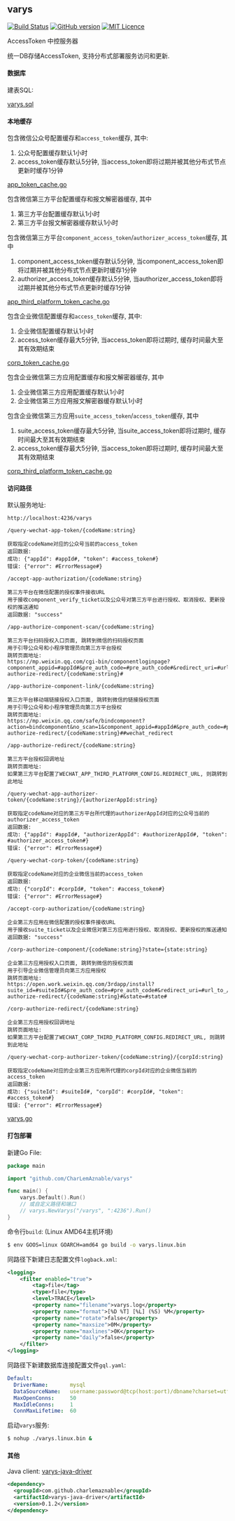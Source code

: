 ## varys

  [![Build Status](https://travis-ci.org/CharLemAznable/varys.svg?branch=master)](https://travis-ci.org/CharLemAznable/varys)
  [![GitHub version](https://badge.fury.io/gh/CharLemAznable%2Fvarys.svg)](https://badge.fury.io/gh/CharLemAznable%2Fvarys)
  [![MIT Licence](https://badges.frapsoft.com/os/mit/mit.svg?v=103)](https://opensource.org/licenses/mit-license.php)

  AccessToken 中控服务器

  统一DB存储AccessToken, 支持分布式部署服务访问和更新.

  #### 数据库

  建表SQL:

  [varys.sql](https://github.com/CharLemAznable/varys/blob/master/varys.sql)

  #### 本地缓存

  包含微信公众号配置缓存和```access_token```缓存, 其中:

  1) 公众号配置缓存默认1小时
  2) access_token缓存默认5分钟, 当access_token即将过期并被其他分布式节点更新时缓存1分钟

  [app_token_cache.go](https://github.com/CharLemAznable/varys/blob/master/app_token_cache.go)

  包含微信第三方平台配置缓存和报文解密器缓存, 其中

  1) 第三方平台配置缓存默认1小时
  2) 第三方平台报文解密器缓存默认1小时

  包含微信第三方平台```component_access_token```/```authorizer_access_token```缓存, 其中

  1) component_access_token缓存默认5分钟, 当component_access_token即将过期并被其他分布式节点更新时缓存1分钟
  2) authorizer_access_token缓存默认5分钟, 当authorizer_access_token即将过期并被其他分布式节点更新时缓存1分钟

  [app_third_platform_token_cache.go](https://github.com/CharLemAznable/varys/blob/master/app_third_platform_token_cache.go)

  包含企业微信配置缓存和```access_token```缓存, 其中:

  1) 企业微信配置缓存默认1小时
  2) access_token缓存最大5分钟, 当access_token即将过期时, 缓存时间最大至其有效期结束

  [corp_token_cache.go](https://github.com/CharLemAznable/varys/blob/master/corp_token_cache.go)

  包含企业微信第三方应用配置缓存和报文解密器缓存, 其中

  1) 企业微信第三方应用配置缓存默认1小时
  2) 企业微信第三方应用报文解密器缓存默认1小时

  包含企业微信第三方应用```suite_access_token```/```access_token```缓存, 其中

  1) suite_access_token缓存最大5分钟, 当suite_access_token即将过期时, 缓存时间最大至其有效期结束
  2) access_token缓存最大5分钟, 当access_token即将过期时, 缓存时间最大至其有效期结束

  [corp_third_platform_token_cache.go](https://github.com/CharLemAznable/varys/blob/master/corp_third_platform_token_cache.go)

  #### 访问路径

  默认服务地址:
```http
http://localhost:4236/varys
```
```http
/query-wechat-app-token/{codeName:string}

获取指定codeName对应的公众号当前的access_token
返回数据:
成功: {"appId": #appId#, "token": #access_token#}
错误: {"error": #ErrorMessage#}
```
```http
/accept-app-authorization/{codeName:string}

第三方平台在微信配置的授权事件接收URL
用于接收component_verify_ticket以及公众号对第三方平台进行授权、取消授权、更新授权的推送通知
返回数据: "success"
```
```http
/app-authorize-component-scan/{codeName:string}

第三方平台扫码授权入口页面, 跳转到微信的扫码授权页面
用于引导公众号和小程序管理员向第三方平台授权
跳转页面地址:
https://mp.weixin.qq.com/cgi-bin/componentloginpage?component_appid=#appId#&pre_auth_code=#pre_auth_code#&redirect_uri=#url_to_/app-authorize-redirect/{codeName:string}#
```
```http
/app-authorize-component-link/{codeName:string}

第三方平台移动端链接授权入口页面, 跳转到微信的链接授权页面
用于引导公众号和小程序管理员向第三方平台授权
跳转页面地址:
https://mp.weixin.qq.com/safe/bindcomponent?action=bindcomponent&no_scan=1&component_appid=#appId#&pre_auth_code=#pre_auth_code#&redirect_uri=#url_to_/app-authorize-redirect/{codeName:string}##wechat_redirect
```
```http
/app-authorize-redirect/{codeName:string}

第三方平台授权回调地址
跳转页面地址:
如果第三方平台配置了WECHAT_APP_THIRD_PLATFORM_CONFIG.REDIRECT_URL, 则跳转到此地址
```
```http
/query-wechat-app-authorizer-token/{codeName:string}/{authorizerAppId:string}

获取指定codeName对应的第三方平台所代理的authorizerAppId对应的公众号当前的authorizer_access_token
返回数据:
成功: {"appId": #appId#, "authorizerAppId": #authorizerAppId#, "token": #authorizer_access_token#}
错误: {"error": #ErrorMessage#}
```
```http
/query-wechat-corp-token/{codeName:string}

获取指定codeName对应的企业微信当前的access_token
返回数据:
成功: {"corpId": #corpId#, "token": #access_token#}
错误: {"error": #ErrorMessage#}
```
```http
/accept-corp-authorization/{codeName:string}

企业第三方应用在微信配置的授权事件接收URL
用于接收suite_ticket以及企业微信对第三方应用进行授权、取消授权、更新授权的推送通知
返回数据: "success"
```
```http
/corp-authorize-component/{codeName:string}?state={state:string}

企业第三方应用授权入口页面, 跳转到微信的授权页面
用于引导企业微信管理员向第三方应用授权
跳转页面地址:
https://open.work.weixin.qq.com/3rdapp/install?suite_id=#suiteId#&pre_auth_code=#pre_auth_code#&redirect_uri=#url_to_/corp-authorize-redirect/{codeName:string}#&state=#state#
```
```http
/corp-authorize-redirect/{codeName:string}

企业第三方应用授权回调地址
跳转页面地址:
如果第三方平台配置了WECHAT_CORP_THIRD_PLATFORM_CONFIG.REDIRECT_URL, 则跳转到此地址
```
```http
/query-wechat-corp-authorizer-token/{codeName:string}/{corpId:string}

获取指定codeName对应的企业第三方应用所代理的corpId对应的企业微信当前的access_token
返回数据:
成功: {"suiteId": #suiteId#, "corpId": #corpId#, "token": #access_token#}
错误: {"error": #ErrorMessage#}
```

  [varys.go](https://github.com/CharLemAznable/varys/blob/master/varys.go)

  #### 打包部署

  新建Go File:
```go
package main

import "github.com/CharLemAznable/varys"

func main() {
    varys.Default().Run()
    // 或自定义路径和端口
    // varys.NewVarys("/varys", ":4236").Run()
}
```
  命令行```build```: (Linux AMD64主机环境)
```bash
$ env GOOS=linux GOARCH=amd64 go build -o varys.linux.bin
```
  同路径下新建日志配置文件```logback.xml```:
```xml
<logging>
    <filter enabled="true">
        <tag>file</tag>
        <type>file</type>
        <level>TRACE</level>
        <property name="filename">varys.log</property>
        <property name="format">[%D %T] [%L] (%S) %M</property>
        <property name="rotate">false</property>
        <property name="maxsize">0M</property>
        <property name="maxlines">0K</property>
        <property name="daily">false</property>
    </filter>
</logging>
```
  同路径下新建数据库连接配置文件```gql.yaml```:
```yaml
Default:
  DriverName:       mysql
  DataSourceName:   username:password@tcp(host:port)/dbname?charset=utf8
  MaxOpenConns:     50
  MaxIdleConns:     1
  ConnMaxLifetime:  60
```
  启动```varys```服务:
```bash
$ nohup ./varys.linux.bin &
```

  #### 其他

  Java client: [varys-java-driver](https://github.com/CharLemAznable/varys-java-driver)

```xml
<dependency>
  <groupId>com.github.charlemaznable</groupId>
  <artifactId>varys-java-driver</artifactId>
  <version>0.1.2</version>
</dependency>
```
